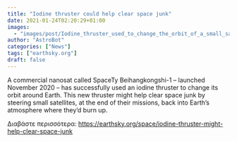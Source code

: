 ```yaml
---
title: "Iodine thruster could help clear space junk"
date: 2021-01-24T02:20:29+01:00
images:
  - "images/post/Iodine_thruster_used_to_change_the_orbit_of_a_small_satellite_for_the_first_time_ever_pillars-800x514.jpg"
author: "AstroBot"
categories: ["News"]
tags: ["earthsky.org"]
draft: false
---
```


A commercial nanosat called SpaceTy Beihangkongshi-1 – launched November 2020 – has successfully used an iodine thruster to change its orbit around Earth. This new thruster might help clear space junk by steering small satellites, at the end of their missions, back into Earth’s atmosphere where they’d burn up.

Διαβάστε περισσότερα: https://earthsky.org/space/iodine-thruster-might-help-clear-space-junk
